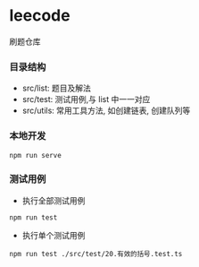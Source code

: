 # leecode

刷题仓库

### 目录结构

- src/list: 题目及解法
- src/test: 测试用例,与 list 中一一对应
- src/utils: 常用工具方法, 如创建链表, 创建队列等

### 本地开发

```
npm run serve
```

### 测试用例

- 执行全部测试用例

```
npm run test
```

- 执行单个测试用例

```
npm run test ./src/test/20.有效的括号.test.ts
```
